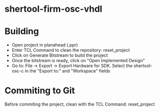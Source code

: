 shertool-firm-osc-vhdl
======================

# Building
- Open project in planahead (.ppr)
- Enter TCL Command to clean the repository: reset_project
- Click on Generate Bitstream to build the project
- Once the bitstream is ready, click on "Open Implemented Design"
- Go to: File -> Export -> Export Hardware for SDK. Select the shertool-osc-c in the "Export to:" and "Workspace" fields

# Commiting to Git
Before commiting the project, clean with the TCL Command: reset_project
